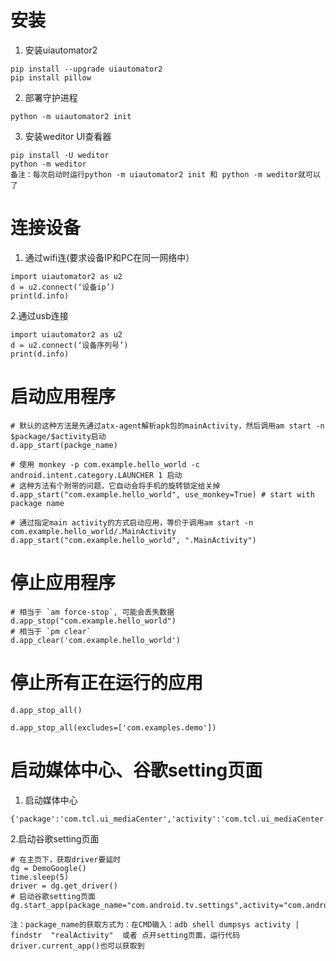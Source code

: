 安装
===
1. 安装uiautomator2  
```
pip install --upgrade uiautomator2  
pip install pillow
```
2. 部署守护进程  
```  
python -m uiautomator2 init  
```
3. 安装weditor UI查看器  
```
pip install -U weditor
python -m weditor 
备注：每次启动时运行python -m uiautomator2 init 和 python -m weditor就可以了
```

连接设备
===
1. 通过wifi连(要求设备IP和PC在同一网络中） 
```    
import uiautomator2 as u2  
d = u2.connect(‘设备ip’)  
print(d.info)  
```

2.通过usb连接  
```
import uiautomator2 as u2    
d = u2.connect(‘设备序列号’)    
print(d.info)   
```
启动应用程序
===
```
# 默认的这种方法是先通过atx-agent解析apk包的mainActivity，然后调用am start -n $package/$activity启动
d.app_start(packge_name)

# 使用 monkey -p com.example.hello_world -c android.intent.category.LAUNCHER 1 启动
# 这种方法有个附带的问题，它自动会将手机的旋转锁定给关掉
d.app_start("com.example.hello_world", use_monkey=True) # start with package name

# 通过指定main activity的方式启动应用，等价于调用am start -n com.example.hello_world/.MainActivity
d.app_start("com.example.hello_world", ".MainActivity")
```

停止应用程序
===
```
# 相当于 `am force-stop`, 可能会丢失数据
d.app_stop("com.example.hello_world") 
# 相当于 `pm clear`
d.app_clear('com.example.hello_world')
```
停止所有正在运行的应用
===
```
d.app_stop_all()

d.app_stop_all(excludes=['com.examples.demo'])
```

启动媒体中心、谷歌setting页面
===
1. 启动媒体中心  
```
{'package':'com.tcl.ui_mediaCenter','activity':'com.tcl.ui_mediaCenter.main.MainActivity'}
```
2.启动谷歌setting页面  
```
# 在主页下，获取driver要延时
dg = DemoGoogle()
time.sleep(5)
driver = dg.get_driver()
# 启动谷歌setting页面
dg.start_app(package_name="com.android.tv.settings",activity="com.android.tv.settings.MainSettings")
```
`注：package_name的获取方式为：在CMD输入：adb shell dumpsys activity | findstr  "realActivity"  或者 点开setting页面，运行代码driver.current_app()也可以获取到`


